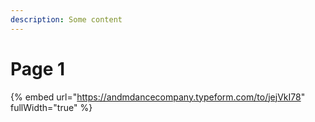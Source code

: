```yaml
---
description: Some content
---
```


# Page 1





{% embed url="https://andmdancecompany.typeform.com/to/jejVkI78" fullWidth="true" %}
